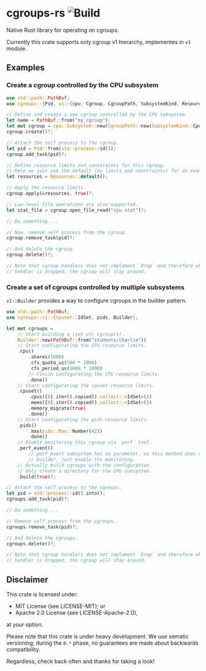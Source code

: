 # cgroups-rs ![Build](https://travis-ci.org/levex/cgroups-rs.svg?branch=master)

Native Rust library for operating on cgroups.

Currently this crate supports only cgroup v1 hierarchy, implementes in `v1` module.

## Examples

### Create a cgroup controlled by the CPU subsystem

```rust
use std::path::PathBuf;
use cgroups::{Pid, v1::{cpu, Cgroup, CgroupPath, SubsystemKind, Resources}};

// Define and create a new cgroup controlled by the CPU subsystem.
let name = PathBuf::from("my_cgroup");
let mut cgroup = cpu::Subsystem::new(CgroupPath::new(SubsystemKind::Cpu, name));
cgroup.create()?;

// Attach the self process to the cgroup.
let pid = Pid::from(std::process::id());
cgroup.add_task(pid)?;

// Define resource limits and constraints for this cgroup.
// Here we just use the default (no limits and constraints) for an example.
let resources = Resources::default();

// Apply the resource limits.
cgroup.apply(&resources, true)?;

// Low-level file operations are also supported.
let stat_file = cgroup.open_file_read("cpu.stat")?;

// Do something ...

// Now, remove self process from the cgroup.
cgroup.remove_task(pid)?;

// And delete the cgroup.
cgroup.delete()?;

// Note that cgroup handlers does not implement `Drop` and therefore when the
// handler is dropped, the cgroup will stay around.
```

### Create a set of cgroups controlled by multiple subsystems

`v1::Builder` provides a way to configure cgroups in the builder pattern.

```rust
use std::path::PathBuf;
use cgroups::v1::{cpuset::IdSet, pids, Builder};

let mut cgroups =
    // Start building a (set of) cgroup(s).
    Builder::new(PathBuf::from("students/charlie"))
    // Start configurating the CPU resource limits.
    .cpu()
        .shares(1000)
        .cfs_quota_us(500 * 1000)
        .cfs_period_us(1000 * 1000)
        // Finish configurating the CPU resource limits.
        .done()
    // Start configurating the cpuset resource limits.
    .cpuset()
        .cpus([0].iter().copied().collect::<IdSet>())
        .mems([0].iter().copied().collect::<IdSet>())
        .memory_migrate(true)
        .done()
    // Start configurating the pids resource limits.
    .pids()
        .max(pids::Max::Number(42))
        .done()
    // Enable monitoring this cgroup via `perf` tool.
    .perf_event()
        // perf_event subsystem has no parameter, so this method does not return a subsystem
        // builder, just enable the monitoring.
    // Actually build cgroups with the configuration.
    // Only create a directory for the CPU subsystem.
    .build(true)?;

// Attach the self process to the cgroups.
let pid = std::process::id().into();
cgroups.add_task(pid)?;

// Do something ...

// Remove self process from the cgroups.
cgroups.remove_task(pid)?;

// And delete the cgroups.
cgroups.delete()?;

// Note that cgroup handlers does not implement `Drop` and therefore when the
// handler is dropped, the cgroup will stay around.
```

## Disclaimer

This crate is licensed under:

- MIT License (see LICENSE-MIT); or
- Apache 2.0 License (see LICENSE-Apache-2.0),

at your option.

Please note that this crate is under heavy development.
We use sematic versioning; during the `0.*` phase, no guarantees are made about
backwards compatibility.

Regardless, check back often and thanks for taking a look!
